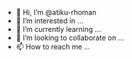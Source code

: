 - 👋 Hi, I’m @atiku-rhoman
- 👀 I’m interested in ...
- 🌱 I’m currently learning ...
- 💞️ I’m looking to collaborate on ...
- 📫 How to reach me ...

<!---
atiku-rhoman/atiku-rhoman is a ✨ special ✨ repository because its `README.md` (this file) appears on your GitHub profile.
You can click the Preview link to take a look at your changes.
--->
